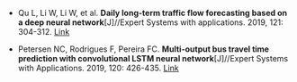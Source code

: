 * Qu L, Li W, Li W, et al. <b>Daily long-term traffic flow forecasting based on a deep neural network</b>[J]//Expert Systems with applications. 2019, 121: 304-312. [Link](https://www.sciencedirect.com/science/article/abs/pii/S0957417418308017)

* Petersen NC, Rodrigues F, Pereira FC. <b>Multi-output bus travel time prediction with convolutional LSTM neural network</b>[J]//Expert Systems with Applications. 2019, 120: 426-435. [Link](https://www.sciencedirect.com/science/article/abs/pii/S0957417418307486)
